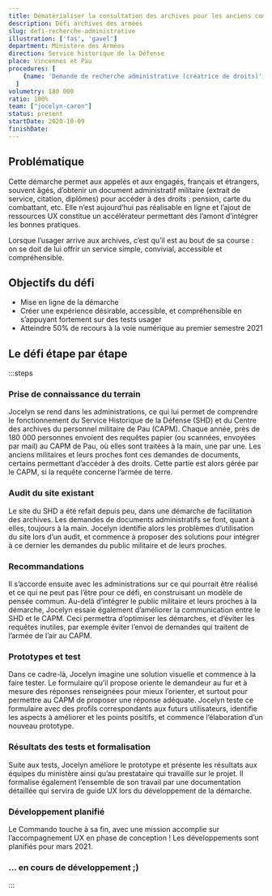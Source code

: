 ```yaml
---
title: Dématérialiser la consultation des archives pour les anciens combattants
description: Défi archives des armées
slug: defi-recherche-administrative
illustration: ['fas', 'gavel']
department: Ministère des Armées
direction: Service historique de la Défense
place: Vincennes et Pau
procedures: [
    {name: 'Demande de recherche administrative (créatrice de droits)', url: ''},
  ]
volumetry: 180 000
ratio: 100%
team: ["jocelyn-caron"]
status: present
startDate: 2020-10-09
finishDate:
---
```


## Problématique

Cette démarche permet aux appelés et aux engagés, français et étrangers, souvent âgés, d’obtenir un document administratif militaire (extrait de service, citation, diplômes) pour accéder à des droits : pension, carte du combattant, etc. Elle n’est aujourd’hui pas réalisable en ligne et l’ajout de ressources UX constitue un accélérateur permettant dès l’amont d’intégrer les bonnes pratiques.

Lorsque l’usager arrive aux archives, c’est qu’il est au bout de sa course : on se doit de lui offrir un service simple, convivial, accessible et compréhensible.


## Objectifs du défi

- Mise en ligne de la démarche
- Créer une expérience désirable, accessible, et compréhensible en s’appuyant fortement sur des tests usager
- Atteindre 50% de recours à la voie numérique au premier semestre 2021


## Le défi étape par étape

:::steps
### Prise de connaissance du terrain

Jocelyn se rend dans les administrations, ce qui lui permet de comprendre le fonctionnement du Service Historique de la Défense (SHD) et du Centre des archives du personnel militaire de Pau (CAPM). Chaque année, près de 180 000 personnes envoient des requêtes papier (ou scannées, envoyées par mail) au CAPM de Pau, où elles sont traitées à la main, une par une. Les anciens militaires et leurs proches font ces demandes de documents, certains permettant d’accéder à des droits. Cette partie est alors gérée par le CAPM, si la requête concerne l’armée de terre.

### Audit du site existant

Le site du SHD a été refait depuis peu, dans une démarche de facilitation des archives. Les demandes de documents administratifs se font, quant à elles, toujours à la main. Jocelyn identifie alors les problèmes d’utilisation du site lors d’un audit, et commence à proposer des solutions pour intégrer à ce dernier les demandes du public militaire et de leurs proches.

### Recommandations

Il s’accorde ensuite avec les administrations sur ce qui pourrait être réalisé et ce qui ne peut pas l’être pour ce défi, en construisant un modèle de pensée commun. Au-delà d’intégrer le public militaire et leurs proches à la démarche, Jocelyn essaie également d’améliorer la communication entre le SHD et le CAPM. Ceci permettra d’optimiser les démarches, et d’éviter les requêtes inutiles, par exemple éviter l’envoi de demandes qui traitent de l’armée de l’air au CAPM.

### Prototypes et test

Dans ce cadre-là, Jocelyn imagine une solution visuelle et commence à la faire tester. Le formulaire qu’il propose oriente le demandeur au fur et à mesure des réponses renseignées pour mieux l’orienter, et surtout pour permettre au CAPM de proposer une réponse adéquate. Jocelyn teste ce formulaire avec des profils correspondants aux futurs utilisateurs, identifie les aspects à améliorer et les points positifs, et commence l’élaboration d’un nouveau prototype.

### Résultats des tests et formalisation
Suite aux tests, Jocelyn améliore le prototype et présente les résultats aux équipes du ministère ainsi qu’au prestataire qui travaille sur le projet. Il formalise également l’ensemble de son travail par une documentation détaillée qui servira de guide UX lors du développement de la démarche.

### Développement planifié
Le Commando touche à sa fin, avec une mission accomplie sur l’accompagnement UX en phase de conception ! Les développements sont planifiés pour mars 2021.


### … en cours de développement ;)

:::
